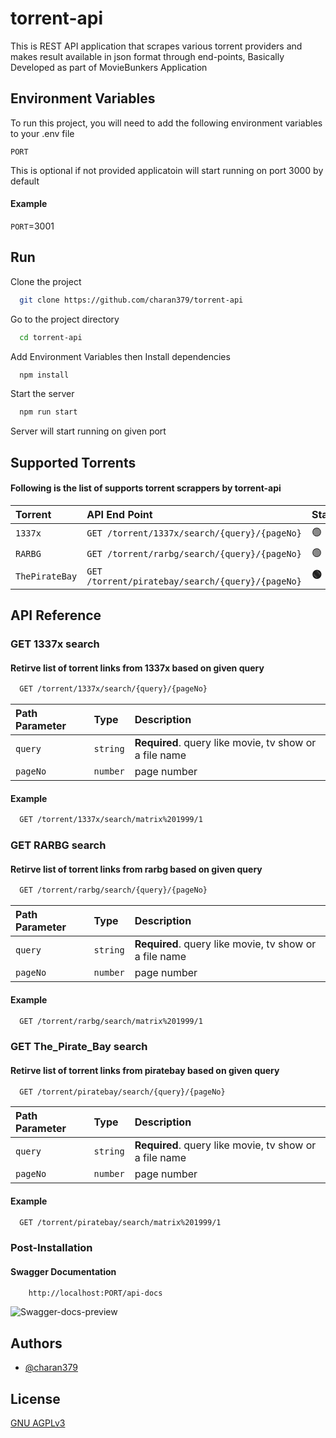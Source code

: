 # torrent-api

This is REST API application that scrapes various torrent providers and makes result available in json format through end-points, Basically Developed as part of  MovieBunkers Application


## Environment Variables

To run this project, you will need to add the following environment variables to your .env file

`PORT`  

This is optional if not provided applicatoin will start running on port 3000 by default

####  Example 
`PORT`=3001 

## Run

Clone the project

```bash
  git clone https://github.com/charan379/torrent-api
```

Go to the project directory

```bash
  cd torrent-api
```
Add Environment Variables then
Install dependencies

```bash
  npm install
```

Start the server

```bash
  npm run start
```

Server will start running on given port

## Supported Torrents
#### Following is the list of supports torrent scrappers by torrent-api

| Torrent | API End Point     | Status   |
| :-------- | :------- | :------------------------- |
| `1337x` | `GET /torrent/1337x/search/{query}/{pageNo}` | :green_circle: |
| `RARBG` | `GET /torrent/rarbg/search/{query}/{pageNo}` | :green_circle: |
| `ThePirateBay` | `GET /torrent/piratebay/search/{query}/{pageNo}` | **:green_circle:** |

## API Reference

### GET 1337x search
#### Retirve list of torrent links from 1337x based on given query

```bash
  GET /torrent/1337x/search/{query}/{pageNo}
```

| Path Parameter | Type     | Description                |
| :-------- | :------- | :------------------------- |
| `query` | `string` | **Required**. query like movie, tv show or a file name |
| `pageNo` | `number` | page number |

#### Example
```bash
  GET /torrent/1337x/search/matrix%201999/1
```
### GET RARBG search
#### Retirve list of torrent links from rarbg based on given query

```bash
  GET /torrent/rarbg/search/{query}/{pageNo}
```

| Path Parameter | Type     | Description                |
| :-------- | :------- | :------------------------- |
| `query` | `string` | **Required**. query like movie, tv show or a file name |
| `pageNo` | `number` | page number |

#### Example
```bash
  GET /torrent/rarbg/search/matrix%201999/1
```

### GET The_Pirate_Bay search
#### Retirve list of torrent links from piratebay based on given query

```bash
  GET /torrent/piratebay/search/{query}/{pageNo}
```

| Path Parameter | Type     | Description                |
| :-------- | :------- | :------------------------- |
| `query` | `string` | **Required**. query like movie, tv show or a file name |
| `pageNo` | `number` | page number |

#### Example
```bash
  GET /torrent/piratebay/search/matrix%201999/1
```

### Post-Installation
#### Swagger Documentation
```bash
    http://localhost:PORT/api-docs
````
![Swagger-docs-preview](documentation/swagger.jpg)

## Authors

- [@charan379](https://www.github.com/charan379)

## License

[GNU AGPLv3](https://www.gnu.org/licenses/agpl-3.0.en.html)